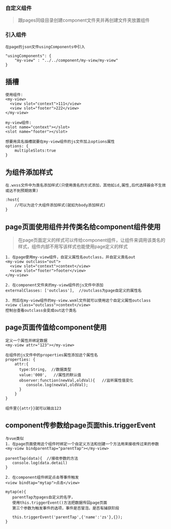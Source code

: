### 自定义组件

>跟pages同级目录创建component文件夹并再创建文件夹放置组件

### 引入组件

```
在page的json文件usingComponents中引入

"usingComponents": {
	"my-view" : "../../component/my-view/my-view"
}
```

## 插槽

```
使用组件:
<my-view>
  <view slot="context">111</view>
  <view slot="footer">222</view>
</my-view>

my-view组件:
<slot name="context"></slot>
<slot name="footer"></slot>

想要用具名插槽就要在my-view组件的js文件加上options属性
options: {
	multipleSlots:true
}
```

## 为组件添加样式

```
在.wxss文件中为类名添加样式(只使用类名的方式添加，其他如id,属性,后代选择器会不生效或达不到预期效果)

:host{
	//可以为这个大组件添加样式(就如为body添加样式)
}
```

## page页面使用组件并传类名给component组件使用

>在page页面定义的样式可以传给component组件，让组件来调用该类名的样式，组件内部不用写该样式也能使用page定义的样式

```
1. 在page使用my-view组件，自定义属性名outclass，并自定义类名out
<my-view outclass="out">
  <view slot="context">context</view>
  <view slot="footer">footer</view>
</my-view>

2. 在component文件夹的my-view组件的js文件中添加
externalClasses: ['outclass'],  //outclass为page自定义的属性名

3. 然后在my-view组件的my-view.wxml文件就可以使用这个自定义属性outclass
<view class="outclass">context</view>
控制台查看outclass会变成out这个类名
```

## page页面传值给component使用

```
定义一个属性并绑定数据
<my-view attr="123"></my-view>

在组件的js文件中的properties属性添加这个属性名
properties: {
	attr:{
	  type:String,  //数据类型
	  value:'000',   //属性的默认值
	  observer:function(newVal,oldVal){   //监听属性值变化
		 console.log(newVal,oldVal);
	  }
	}
}

组件里{{attr}}就可以输出123
```

## component传参数给page页面this.triggerEvent

```
与vue类似
1. 在page页面使用这个组件时绑定一个自定义方法和创建一个方法用来接收传过来的参数
<my-view bindparentTap="parentTap"></my-view>

parentTap(data){  //接收参数的方法
   console.log(data.detail)
}

2. 在component组件绑定点击等事件触发
<view bindtap="mytap">点击</view>

mytap(e){
   parentTap为pages自定义的名字，
   使用this.triggerEvent()方法把数据传回page页面
   第三个参数为触发事件的选项，事件是否冒泡，是否有捕获阶段
   
   this.triggerEvent('parentTap',{'name':'zs'},{});
}
```